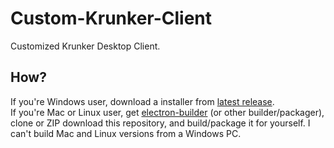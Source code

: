 # Custom-Krunker-Client
Customized Krunker Desktop Client.
## How?
If you're Windows user, download a installer from [latest release](https://github.com/Mixaz017/Custom-Krunker-Client/releases/latest).  
If you're Mac or Linux user, get [electron-builder](https://www.electron.build/) (or other builder/packager), clone or ZIP download this repository, and build/package it for yourself. I can't build Mac and Linux versions from a Windows PC.
